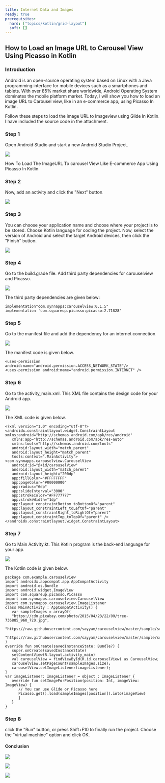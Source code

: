 ```yaml
---
title: Internet Data and Images
ready: true
prerequisites:
  hard: ["topics/kotlin/grid-layout"]
  soft: []
---
```

## How to Load an Image URL to Carousel View Using Picasso in Kotlin
### Introduction
 
Android is an open-source operating system based on Linux with a Java programming interface for mobile devices such as a smartphones and tablets. With over 85% market share worldwide, Android Operating System dominates the mobile platform market. Today, I will show you how to load an image URL to Carousel view, like in an e-commerce app, using Picasso In Kotlin.
 
Follow these steps to load the image URL to Imageview using Glide In Kotlin. I have included the source code in the attachment.

### Step 1
 
Open Android Studio and start a new Android Studio Project.
  
 ![](1.png)
 
How To Load The ImageURL To carousel View Like E-commerce App Using Picasso In Kotlin
 
### Step 2
 
Now, add an activity and click the "Next" button.
   
 ![](1.png)
 
### Step 3
 
You can choose your application name and choose where your project is to be stored. Choose Kotlin language for coding the project. Now, select the version of Android and select the target Android devices, then click the "Finish" button. 
 
  
 ![](carouselview.png)
 
 
### Step 4
 
Go to the build.grade file. Add third party dependencies for carouselview and Picasso.
 
 ![](dependency.png) 
 
The third party dependencies are given below:
```
implementation"com.synnapps:carouselview:0.1.5"  
implementation 'com.squareup.picasso:picasso:2.71828'  
```
### Step 5
 
Go to the manifest file and add the dependency for an internet connection.
  
 ![](internet.png)
 
 
The manifest code is given below.
```
<uses-permission android:name="android.permission.ACCESS_NETWORK_STATE"/>  
<uses-permission android:name="android.permission.INTERNET" />  
```
### Step 6
 
Go to the activity_main.xml. This XML file contains the design code for your Android app.
 
 ![](xmlcarousel.png) 
 
The XML code is given below.
```
<?xml version="1.0" encoding="utf-8"?>  
<androidx.constraintlayout.widget.ConstraintLayout xmlns:android="http://schemas.android.com/apk/res/android"  
   xmlns:app="http://schemas.android.com/apk/res-auto"  
   xmlns:tools="http://schemas.android.com/tools"  
   android:layout_width="match_parent"  
   android:layout_height="match_parent"  
   tools:context=".MainActivity">  
<com.synnapps.carouselview.CarouselView  
   android:id="@+id/carouselView"  
   android:layout_width="match_parent"  
   android:layout_height="200dp"  
   app:fillColor="#FFFFFFFF"  
   app:pageColor="#00000000"  
   app:radius="6dp"  
   app:slideInterval="3000"  
   app:strokeColor="#FF777777"  
   app:strokeWidth="1dp"  
   app:layout_constraintBottom_toBottomOf="parent"  
   app:layout_constraintLeft_toLeftOf="parent"  
   app:layout_constraintRight_toRightOf="parent"  
   app:layout_constraintTop_toTopOf="parent" />  
</androidx.constraintlayout.widget.ConstraintLayout>  
```
### Step 7
 
Go to Main Activity.kt. This Kotlin program is the back-end language for your app.
 
 ![](carouselmain.png)
 
The Kotlin code is given below.
```
package com.example.carouselview  
import androidx.appcompat.app.AppCompatActivity  
import android.os.Bundle  
import android.widget.ImageView  
import com.squareup.picasso.Picasso  
import com.synnapps.carouselview.CarouselView  
import com.synnapps.carouselview.ImageListener  
class MainActivity : AppCompatActivity() {  
   var sampleImages = arrayOf(  
   "https://cdn.pixabay.com/photo/2015/04/23/22/00/tree-736885_960_720.jpg",  
   "https://raw.githubusercontent.com/sayyam/carouselview/master/sample/src/main/res/drawable/image_1.jpg",  
   "https://raw.githubusercontent.com/sayyam/carouselview/master/sample/src/main/res/drawable/image_2.jpg"  
)  
override fun onCreate(savedInstanceState: Bundle?) {  
   super.onCreate(savedInstanceState)  
   setContentView(R.layout.activity_main)  
   val carouselView = findViewById(R.id.carouselView) as CarouselView;  
   carouselView.setPageCount(sampleImages.size);  
   carouselView.setImageListener(imageListener);  
}  
var imageListener: ImageListener = object : ImageListener {  
   override fun setImageForPosition(position: Int, imageView: ImageView) {  
      // You can use Glide or Picasso here  
      Picasso.get().load(sampleImages[position]).into(imageView)  
      }  
   }  
}  
```
### Step 8
 
click the "Run" button, or press Shift+F10 to finally run the project. Choose the "virtual machine" option and click OK.
 
#### Conclusion
 
 ![](carouselviewop.png)
 
 ![](carouselviewop2.png)
 
 ![](carouselviewop3.png)
